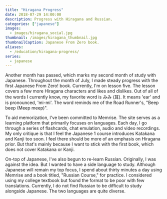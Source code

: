 ```yaml
---
title: "Hiragana Progress"
date: 2018-07-29 14:00:00
description: Progress with Hiragana and Russian.
categories: ["japanese"]
images:
  - images/hiragana_social.jpg
thumbnail: /images/hiragana_thumbnail.jpg
thumbnailCaption: Japanese From Zero book.
aliases:
  - /education/hiragana-progress/
series:
  - japanese
---
```


Another month has passed, which marks my second month of study with Japanese. Throughout the month of July, I made steady progress with the first Japanese From Zero! book. Currently, I'm on lesson five. The lesson covers a few more Hiragana characters and likes and dislikes. Out of all of the words I currently know, my favorite word is みみ (耳). It means 'ear' and is pronounced, 'mi-mi'. The word reminds me of the Road Runner's, "Beep beep (Meep meep)".

To aid memorization, I've been committed to Memrise. The site serves as a learning platform that primarily focuses on languages. Each day, I go through a series of flashcards, chat emulation, audio and video recordings. My only critique is that I feel the Japanese 1 course introduces Katakana and Kanji too soon. I feel there should be more of an emphasis on Hiragana prior. But that's mainly because I want to stick with the first book, which does not cover Katakana or Kanji.

On-top of Japanese, I've also begun to re-learn Russian. Originally, I was against the idea. But I wanted to have a side language to study. Although Japanese will remain my top focus, I spend about thirty minutes a day using Memrise and a book titled, "Russian Course," for practice. I considered using my college textbook but found the format to be poor with few translations. Currently, I do not find Russian to be difficult to study alongside Japanese. The two languages are quite diverse.
